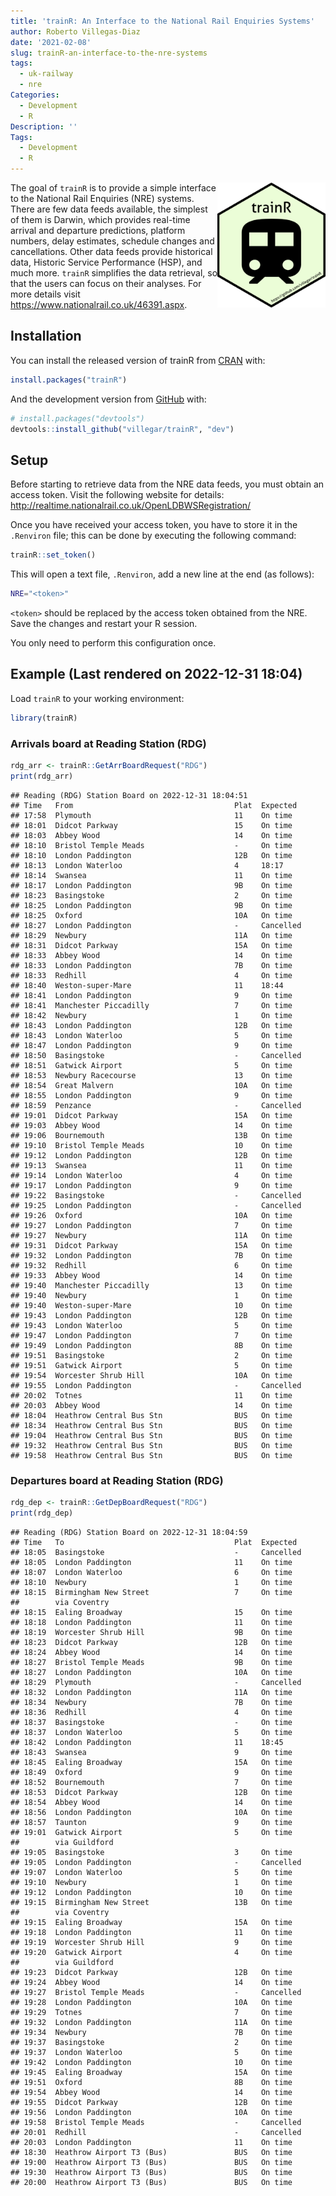 ```yaml
---
title: 'trainR: An Interface to the National Rail Enquiries Systems'
author: Roberto Villegas-Diaz
date: '2021-02-08'
slug: trainR-an-interface-to-the-nre-systems
tags:
  - uk-railway
  - nre
Categories:
  - Development
  - R
Description: ''
Tags:
  - Development
  - R
---
```


<img src="https://raw.githubusercontent.com/villegar/trainR/main/inst/images/logo.png" alt="logo" align="right" height=200px/>

The goal of `trainR` is to provide a simple interface to the 
National Rail Enquiries (NRE) systems. There are few data feeds 
available, the simplest of them is Darwin, which provides real-time 
arrival and departure predictions, platform numbers, delay estimates, 
schedule changes and cancellations. Other data feeds provide historical 
data, Historic Service Performance (HSP), and much more. `trainR` 
simplifies the data retrieval, so that the users can focus on their 
analyses. For more details visit 
https://www.nationalrail.co.uk/46391.aspx.

## Installation

You can install the released version of trainR from [CRAN](https://CRAN.R-project.org) with:

``` r
install.packages("trainR")
```

And the development version from [GitHub](https://github.com/) with:

``` r
# install.packages("devtools")
devtools::install_github("villegar/trainR", "dev")
```

## Setup
Before starting to retrieve data from the NRE data feeds, you must obtain an access token. 
Visit the following website for details: http://realtime.nationalrail.co.uk/OpenLDBWSRegistration/

Once you have received your access token, you have to store it in the `.Renviron` file; this can be 
done by executing the following command:


```r
trainR::set_token()
```

This will open a text file, `.Renviron`, add a new line at the end (as follows):

```bash
NRE="<token>"
```

`<token>` should be replaced by the access token obtained from the NRE. Save the changes and restart 
your R session.

You only need to perform this configuration once.

## Example (Last rendered on 2022-12-31 18:04)

Load `trainR` to your working environment:

```r
library(trainR)
```

### Arrivals board at Reading Station (RDG)


```r
rdg_arr <- trainR::GetArrBoardRequest("RDG")
print(rdg_arr)
```

```
## Reading (RDG) Station Board on 2022-12-31 18:04:51
## Time   From                                    Plat  Expected
## 17:58  Plymouth                                11    On time
## 18:01  Didcot Parkway                          15    On time
## 18:03  Abbey Wood                              14    On time
## 18:10  Bristol Temple Meads                    -     On time
## 18:10  London Paddington                       12B   On time
## 18:13  London Waterloo                         4     18:17
## 18:14  Swansea                                 11    On time
## 18:17  London Paddington                       9B    On time
## 18:23  Basingstoke                             2     On time
## 18:25  London Paddington                       9B    On time
## 18:25  Oxford                                  10A   On time
## 18:27  London Paddington                       -     Cancelled
## 18:29  Newbury                                 11A   On time
## 18:31  Didcot Parkway                          15A   On time
## 18:33  Abbey Wood                              14    On time
## 18:33  London Paddington                       7B    On time
## 18:33  Redhill                                 4     On time
## 18:40  Weston-super-Mare                       11    18:44
## 18:41  London Paddington                       9     On time
## 18:41  Manchester Piccadilly                   7     On time
## 18:42  Newbury                                 1     On time
## 18:43  London Paddington                       12B   On time
## 18:43  London Waterloo                         5     On time
## 18:47  London Paddington                       9     On time
## 18:50  Basingstoke                             -     Cancelled
## 18:51  Gatwick Airport                         5     On time
## 18:53  Newbury Racecourse                      13    On time
## 18:54  Great Malvern                           10A   On time
## 18:55  London Paddington                       9     On time
## 18:59  Penzance                                -     Cancelled
## 19:01  Didcot Parkway                          15A   On time
## 19:03  Abbey Wood                              14    On time
## 19:06  Bournemouth                             13B   On time
## 19:10  Bristol Temple Meads                    10    On time
## 19:12  London Paddington                       12B   On time
## 19:13  Swansea                                 11    On time
## 19:14  London Waterloo                         4     On time
## 19:17  London Paddington                       9     On time
## 19:22  Basingstoke                             -     Cancelled
## 19:25  London Paddington                       -     Cancelled
## 19:26  Oxford                                  10A   On time
## 19:27  London Paddington                       7     On time
## 19:27  Newbury                                 11A   On time
## 19:31  Didcot Parkway                          15A   On time
## 19:32  London Paddington                       7B    On time
## 19:32  Redhill                                 6     On time
## 19:33  Abbey Wood                              14    On time
## 19:40  Manchester Piccadilly                   13    On time
## 19:40  Newbury                                 1     On time
## 19:40  Weston-super-Mare                       10    On time
## 19:43  London Paddington                       12B   On time
## 19:43  London Waterloo                         5     On time
## 19:47  London Paddington                       7     On time
## 19:49  London Paddington                       8B    On time
## 19:51  Basingstoke                             2     On time
## 19:51  Gatwick Airport                         5     On time
## 19:54  Worcester Shrub Hill                    10A   On time
## 19:55  London Paddington                       -     Cancelled
## 20:02  Totnes                                  11    On time
## 20:03  Abbey Wood                              14    On time
## 18:04  Heathrow Central Bus Stn                BUS   On time
## 18:34  Heathrow Central Bus Stn                BUS   On time
## 19:04  Heathrow Central Bus Stn                BUS   On time
## 19:32  Heathrow Central Bus Stn                BUS   On time
## 19:58  Heathrow Central Bus Stn                BUS   On time
```

### Departures board at Reading Station (RDG)


```r
rdg_dep <- trainR::GetDepBoardRequest("RDG")
print(rdg_dep)
```

```
## Reading (RDG) Station Board on 2022-12-31 18:04:59
## Time   To                                      Plat  Expected
## 18:05  Basingstoke                             -     Cancelled
## 18:05  London Paddington                       11    On time
## 18:07  London Waterloo                         6     On time
## 18:10  Newbury                                 1     On time
## 18:15  Birmingham New Street                   7     On time
##        via Coventry                            
## 18:15  Ealing Broadway                         15    On time
## 18:18  London Paddington                       11    On time
## 18:19  Worcester Shrub Hill                    9B    On time
## 18:23  Didcot Parkway                          12B   On time
## 18:24  Abbey Wood                              14    On time
## 18:27  Bristol Temple Meads                    9B    On time
## 18:27  London Paddington                       10A   On time
## 18:29  Plymouth                                -     Cancelled
## 18:32  London Paddington                       11A   On time
## 18:34  Newbury                                 7B    On time
## 18:36  Redhill                                 4     On time
## 18:37  Basingstoke                             -     On time
## 18:37  London Waterloo                         5     On time
## 18:42  London Paddington                       11    18:45
## 18:43  Swansea                                 9     On time
## 18:45  Ealing Broadway                         15A   On time
## 18:49  Oxford                                  9     On time
## 18:52  Bournemouth                             7     On time
## 18:53  Didcot Parkway                          12B   On time
## 18:54  Abbey Wood                              14    On time
## 18:56  London Paddington                       10A   On time
## 18:57  Taunton                                 9     On time
## 19:01  Gatwick Airport                         5     On time
##        via Guildford                           
## 19:05  Basingstoke                             3     On time
## 19:05  London Paddington                       -     Cancelled
## 19:07  London Waterloo                         5     On time
## 19:10  Newbury                                 1     On time
## 19:12  London Paddington                       10    On time
## 19:15  Birmingham New Street                   13B   On time
##        via Coventry                            
## 19:15  Ealing Broadway                         15A   On time
## 19:18  London Paddington                       11    On time
## 19:19  Worcester Shrub Hill                    9     On time
## 19:20  Gatwick Airport                         4     On time
##        via Guildford                           
## 19:23  Didcot Parkway                          12B   On time
## 19:24  Abbey Wood                              14    On time
## 19:27  Bristol Temple Meads                    -     Cancelled
## 19:28  London Paddington                       10A   On time
## 19:29  Totnes                                  7     On time
## 19:32  London Paddington                       11A   On time
## 19:34  Newbury                                 7B    On time
## 19:37  Basingstoke                             2     On time
## 19:37  London Waterloo                         5     On time
## 19:42  London Paddington                       10    On time
## 19:45  Ealing Broadway                         15A   On time
## 19:51  Oxford                                  8B    On time
## 19:54  Abbey Wood                              14    On time
## 19:55  Didcot Parkway                          12B   On time
## 19:56  London Paddington                       10A   On time
## 19:58  Bristol Temple Meads                    -     Cancelled
## 20:01  Redhill                                 -     Cancelled
## 20:03  London Paddington                       11    On time
## 18:30  Heathrow Airport T3 (Bus)               BUS   On time
## 19:00  Heathrow Airport T3 (Bus)               BUS   On time
## 19:30  Heathrow Airport T3 (Bus)               BUS   On time
## 20:00  Heathrow Airport T3 (Bus)               BUS   On time
```
